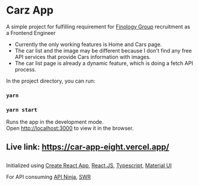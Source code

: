 # Carz App 

A simple project for fulfilling requirement for
[Finology Group](https://finology-group.com/) recruitment as a Frontend Engineer

- Currently the only working features is Home and Cars page. 
- The car list and the image may be different because I don't find any free API services that provide Cars information with images.
- The car list page is already a dynamic feature, which is doing a fetch API process.

In the project directory, you can run:

### `yarn`

### `yarn start`

Runs the app in the development mode.\
Open [http://localhost:3000](http://localhost:3000) to view it in the browser.

## Live link: https://car-app-eight.vercel.app/

##

Initialized using
[Create React App](https://facebook.github.io/create-react-app/docs/getting-started),
[React.JS](https://reactjs.org/), [Typescript](https://www.typescriptlang.org/), [Material UI](https://mui.com/)

For API consuming
[API Ninja](https://api-ninjas.com/), [SWR](https://swr.vercel.app/)
